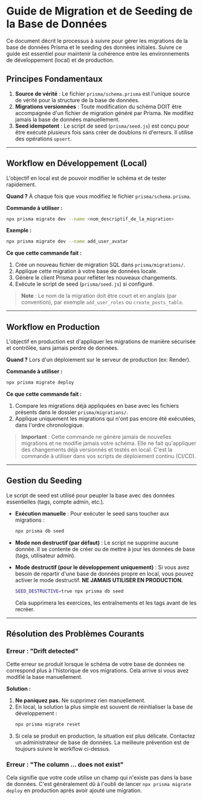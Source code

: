 # Guide de Migration et de Seeding de la Base de Données

Ce document décrit le processus à suivre pour gérer les migrations de la base de données Prisma et le seeding des données initiales. Suivre ce guide est essentiel pour maintenir la cohérence entre les environnements de développement (local) et de production.

## Principes Fondamentaux

1.  **Source de vérité** : Le fichier `prisma/schema.prisma` est l'unique source de vérité pour la structure de la base de données.
2.  **Migrations versionnées** : Toute modification du schéma DOIT être accompagnée d'un fichier de migration généré par Prisma. Ne modifiez jamais la base de données manuellement.
3.  **Seed idempotent** : Le script de seed (`prisma/seed.js`) est conçu pour être exécuté plusieurs fois sans créer de doublons ni d'erreurs. Il utilise des opérations `upsert`.

---

## Workflow en Développement (Local)

L'objectif en local est de pouvoir modifier le schéma et de tester rapidement.

**Quand ?** À chaque fois que vous modifiez le fichier `prisma/schema.prisma`.

**Commande à utiliser :**

```bash
npx prisma migrate dev --name <nom_descriptif_de_la_migration>
```

**Exemple :**

```bash
npx prisma migrate dev --name add_user_avatar
```

**Ce que cette commande fait :**

1.  Crée un nouveau fichier de migration SQL dans `prisma/migrations/`.
2.  Applique cette migration à votre base de données locale.
3.  Génère le client Prisma pour refléter les nouveaux changements.
4.  Exécute le script de seed (`prisma/seed.js`) si configuré.

> **Note** : Le nom de la migration doit être court et en anglais (par convention), par exemple `add_user_roles` ou `create_posts_table`.

---

## Workflow en Production

L'objectif en production est d'appliquer les migrations de manière sécurisée et contrôlée, sans jamais perdre de données.

**Quand ?** Lors d'un déploiement sur le serveur de production (ex: Render).

**Commande à utiliser :**

```bash
npx prisma migrate deploy
```

**Ce que cette commande fait :**

1.  Compare les migrations déjà appliquées en base avec les fichiers présents dans le dossier `prisma/migrations/`.
2.  Applique uniquement les migrations qui n'ont pas encore été exécutées, dans l'ordre chronologique.

> **Important** : Cette commande ne génère jamais de nouvelles migrations et ne modifie jamais votre schéma. Elle ne fait qu'appliquer des changements déjà versionnés et testés en local. C'est la commande à utiliser dans vos scripts de déploiement continu (CI/CD).

---

## Gestion du Seeding

Le script de seed est utilisé pour peupler la base avec des données essentielles (tags, compte admin, etc.).

-   **Exécution manuelle** : Pour exécuter le seed sans toucher aux migrations :

    ```bash
    npx prisma db seed
    ```

-   **Mode non destructif (par défaut)** : Le script ne supprime aucune donnée. Il se contente de créer ou de mettre à jour les données de base (tags, utilisateur admin).

-   **Mode destructif (pour le développement uniquement)** : Si vous avez besoin de repartir d'une base de données propre en local, vous pouvez activer le mode destructif. **NE JAMAIS UTILISER EN PRODUCTION.**

    ```bash
    SEED_DESTRUCTIVE=true npx prisma db seed
    ```

    Cela supprimera les exercices, les entraînements et les tags avant de les recréer.

---

## Résolution des Problèmes Courants

### Erreur : "Drift detected"

Cette erreur se produit lorsque le schéma de votre base de données ne correspond plus à l'historique de vos migrations. Cela arrive si vous avez modifié la base manuellement.

**Solution :**

1.  **Ne paniquez pas.** Ne supprimez rien manuellement.
2.  En local, la solution la plus simple est souvent de réinitialiser la base de développement :
    ```bash
    npx prisma migrate reset
    ```
3.  Si cela se produit en production, la situation est plus délicate. Contactez un administrateur de base de données. La meilleure prévention est de toujours suivre le workflow ci-dessus.

### Erreur : "The column ... does not exist"

Cela signifie que votre code utilise un champ qui n'existe pas dans la base de données. C'est généralement dû à l'oubli de lancer `npx prisma migrate deploy` en production après avoir ajouté une migration.
